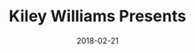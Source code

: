 ---
date:   2018-02-21
title:  "Kiley Williams Presents"
categories: event
link: https://www.meetup.com/Black-Code-Collective/events/244461988
description: "TBD"
---